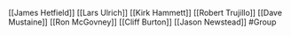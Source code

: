 [[James Hetfield]]
[[Lars Ulrich]]
[[Kirk Hammett]]
[[Robert Trujillo]]
[[Dave Mustaine]]
[[Ron McGovney]]
[[Cliff Burton]]
[[Jason Newstead]]
#Group 
